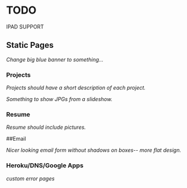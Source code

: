 # TODO


IPAD SUPPORT




## Static Pages

*Change big blue banner to something...*


### Projects

*Projects should have a short description of each project.*

*Something to show JPGs from a slideshow.*

### Resume

*Resume should include pictures.*




##Email

*Nicer looking email form without shadows on boxes-- more flat design.*


### Heroku/DNS/Google Apps

*custom error pages*